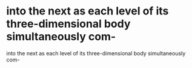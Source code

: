 # into the next as each level of its three-dimensional body simultaneously com-

into the next as each level of its three-dimensional body simultaneously com-
